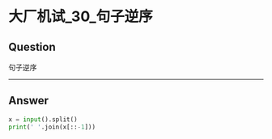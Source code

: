# 大厂机试_30_句子逆序


## Question
句子逆序

----

## Answer
```python
x = input().split()
print(' '.join(x[::-1]))
```